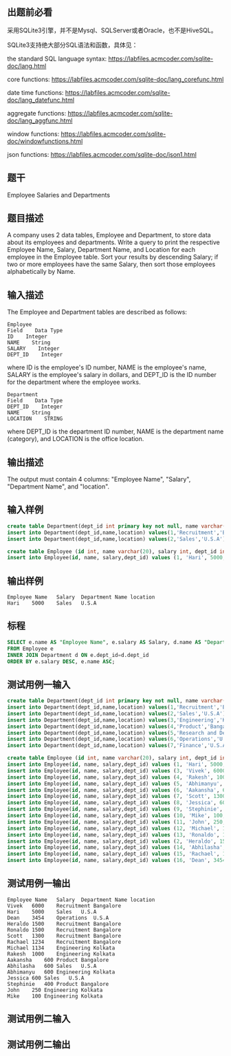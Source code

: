 ﻿## 出题前必看
采用SQLite3引擎，并不是Mysql、SQLServer或者Oracle，也不是HiveSQL。

SQLite3支持绝大部分SQL语法和函数，具体见：

the standard SQL language syntax: https://labfiles.acmcoder.com/sqlite-doc/lang.html

core functions: https://labfiles.acmcoder.com/sqlite-doc/lang_corefunc.html

date time functions: https://labfiles.acmcoder.com/sqlite-doc/lang_datefunc.html

aggregate functions: https://labfiles.acmcoder.com/sqlite-doc/lang_aggfunc.html

window functions: https://labfiles.acmcoder.com/sqlite-doc/windowfunctions.html

json functions: https://labfiles.acmcoder.com/sqlite-doc/json1.html

## 题干
Employee Salaries and Departments

## 题目描述
A company uses 2 data tables, Employee and Department, to store data about its employees and departments. Write a query to print the respective Employee Name, Salary, Department Name, and Location for each employee in the Employee table. Sort your results by descending Salary; if two or more employees have the same Salary, then sort those employees alphabetically by Name.

## 输入描述
The Employee and Department tables are described as follows:

```
Employee
Field    Data Type    
ID    Integer    
NAME    String    
SALARY    Integer    
DEPT_ID    Integer
```

where ID is the employee's ID number, NAME is the employee's name, SALARY is the employee's salary in dollars, and DEPT_ID is the ID number for the department where the employee works.

```
Department
Field    Data Type    
DEPT_ID    Integer    
NAME    String    
LOCATION    STRING
```

where DEPT_ID is the department ID number, NAME is the department name (category), and LOCATION is the office location.

## 输出描述
The output must contain 4 columns: "Employee Name", "Salary", "Department Name", and "location".

## 输入样例
```sql
create table Department(dept_id int primary key not null, name varchar(30),location varchar(20));
insert into Department(dept_id,name,location) values(1,'Recruitment','Bangalore');
insert into Department(dept_id,name,location) values(2,'Sales','U.S.A');

create table Employee (id int, name varchar(20), salary int, dept_id int, foreign key(dept_id) references Department(dept_id));
insert into Employee(id, name, salary,dept_id) values (1, 'Hari', 5000,2);
```

## 输出样例
```
Employee Name	Salary	Department Name	location
Hari	5000	Sales	U.S.A
```

## 标程
```sql
SELECT e.name AS "Employee Name", e.salary AS Salary, d.name AS "Department Name", d.location
FROM Employee e
INNER JOIN Department d ON e.dept_id=d.dept_id
ORDER BY e.salary DESC, e.name ASC;
```

## 测试用例一输入
```sql
create table Department(dept_id int primary key not null, name varchar(30),location varchar(20));
insert into Department(dept_id,name,location) values(1,'Recruitment','Bangalore');
insert into Department(dept_id,name,location) values(2,'Sales','U.S.A');
insert into Department(dept_id,name,location) values(3,'Engineering','Kolkata');
insert into Department(dept_id,name,location) values(4,'Product','Bangalore');
insert into Department(dept_id,name,location) values(5,'Research and Development','Kolkata');
insert into Department(dept_id,name,location) values(6,'Operations','U.S.A');
insert into Department(dept_id,name,location) values(7,'Finance','U.S.A');

create table Employee (id int, name varchar(20), salary int, dept_id int, foreign key(dept_id) references Department(dept_id));
insert into Employee(id, name, salary,dept_id) values (1, 'Hari', 5000,2);
insert into Employee(id, name, salary,dept_id) values (3, 'Vivek', 6000,1);
insert into Employee(id, name, salary,dept_id) values (4, 'Rakesh', 1000,3);
insert into Employee(id, name, salary,dept_id) values (5, 'Abhimanyu', 600,3);
insert into Employee(id, name, salary,dept_id) values (6, 'Aakansha', 600,4);
insert into Employee(id, name, salary,dept_id) values (7, 'Scott', 1300,1);
insert into Employee(id, name, salary,dept_id) values (8, 'Jessica', 600,2);
insert into Employee(id, name, salary,dept_id) values (9, 'Stephinie', 400,4);
insert into Employee(id, name, salary,dept_id) values (10, 'Mike', 100,3);
insert into Employee(id, name, salary,dept_id) values (11, 'John', 250,3);
insert into Employee(id, name, salary,dept_id) values (12, 'Michael', 1134,3);
insert into Employee(id, name, salary,dept_id) values (13, 'Ronaldo', 1500,1);
insert into Employee(id, name, salary,dept_id) values (2, 'Heraldo', 1500,1);
insert into Employee(id, name, salary,dept_id) values (14, 'Abhilasha',600,2);
insert into Employee(id, name, salary,dept_id) values (15, 'Rachael', 1234,1);
insert into Employee(id, name, salary,dept_id) values (16, 'Dean', 3454,6);
```

## 测试用例一输出
```
Employee Name	Salary	Department Name	location
Vivek	6000	Recruitment	Bangalore
Hari	5000	Sales	U.S.A
Dean	3454	Operations	U.S.A
Heraldo	1500	Recruitment	Bangalore
Ronaldo	1500	Recruitment	Bangalore
Scott	1300	Recruitment	Bangalore
Rachael	1234	Recruitment	Bangalore
Michael	1134	Engineering	Kolkata
Rakesh	1000	Engineering	Kolkata
Aakansha	600	Product	Bangalore
Abhilasha	600	Sales	U.S.A
Abhimanyu	600	Engineering	Kolkata
Jessica	600	Sales	U.S.A
Stephinie	400	Product	Bangalore
John	250	Engineering	Kolkata
Mike	100	Engineering	Kolkata
```

## 测试用例二输入
## 测试用例二输出
